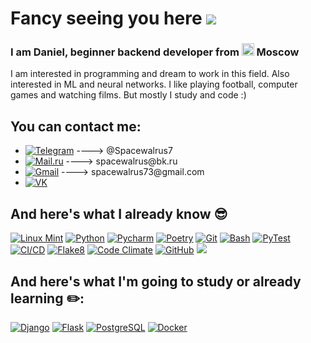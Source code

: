 # Fancy seeing you here ![](https://user-images.githubusercontent.com/18350557/176309783-0785949b-9127-417c-8b55-ab5a4333674e.gif)
<h3>I am Daniel, beginner backend developer from <img width="20" height="20" src="https://img.icons8.com/color/48/russian-federation-circular.png" alt="russian-federation-circular"/> Moscow</h3>
<p>I am interested in programming and dream to work in this field. Also interested in ML and neural networks. I like playing football, computer games and watching films. But mostly I study and code :)</p>  

## You can contact me:
<ul>
  <li><a href="#"><img alt="Telegram" src="https://img.shields.io/badge/-Telegram-%2326A5E4?logo=telegram&style=plastic"></a>  ----> @Spacewalrus7</li>
  <li><a href="#"><img alt="Mail.ru" src="https://img.shields.io/badge/-Mail.ru-%23005FF9?logo=maildotru&style=plastic"></a>  ----> spacewalrus@bk.ru</li>
  <li><a href="#"><img alt="Gmail" src="https://img.shields.io/badge/-Gmail-%23EA4335?logo=gmail&color=white&style=plastic"></a>  ----> spacewalrus73@gmail.com</li>
    <li><a href="https://vk.com/spacewalrus7"><img alt="VK" src="https://img.shields.io/badge/-VK-%230077FF?logo=vk&style=plastic"></a></li>
</ul>

## And here's what I already know :sunglasses:
<p>
  <a href="#"><img alt="Linux Mint" src="https://img.shields.io/badge/-Linux%20Mint-%23F05032?logo=linux-mint&color=black&style=plastic"></a>
  <a href="#"><img alt="Python" src="https://img.shields.io/badge/-Python-%23F05032?logo=python&color=black&style=plastic"></a>
  <a href="#"><img alt="Pycharm" src="https://img.shields.io/badge/-PyCharm-%23F05032?logo=PyCharm&color=black&style=plastic&logoColor=yellow"></a>
  <a href="#"><img alt="Poetry" src="https://img.shields.io/badge/-Poetry-%2360A5FA?logo=poetry&style=plastic&color=black"></a>
  <a href="#"><img alt="Git" src="https://img.shields.io/badge/Git-E44C30?style=plastic&logo=git&color=black"></a>
  <a href="#"><img alt="Bash" src="https://img.shields.io/badge/Bash-E44C30?style=plastic&logo=GNU%20Bash&color=black"></a>
  <a href="#"><img alt="PyTest" src="https://img.shields.io/badge/PyTest-E44C30?style=plastic&logo=PyTest&color=black"></a>
  <a href="#"><img alt="CI/CD" src="https://img.shields.io/badge/CI/CD-E44C30?style=plastic&logo=githubactions&color=black"></a>
  <a href="#"><img alt="Flake8" src="https://img.shields.io/badge/flake8-E44C30?style=plastic&color=black&logo=python"></a>
  <a href="#"><img alt="Code Climate" src="https://img.shields.io/badge/Code%20Climate-E44C30?style=plastic&color=black&logo=codeclimate"></a>
  <a href="#"><img alt="GitHub" src="https://img.shields.io/badge/-GitHub-black?logo=github&style=plastic&color=black"></a>
  <a href="#"><img src="https://img.shields.io/badge/HTML-black?style=plastic&logo=html5&logoColor=orange"></a>
 </p>
 
  ## And here's what I'm going to study or already learning :pencil2::
  <p>
    <a href="#"><img alt="Django" src="https://img.shields.io/badge/-Django-black?logo=django&style=plastic&color=black"></a>
    <a href="#"><img alt="Flask" src="https://img.shields.io/badge/-Flask-black?logo=flask&style=plastic&color=black"></a>
    <a href="#"><img alt="PostgreSQL" src="https://img.shields.io/badge/-PostgreSQL-black?logo=postgresql&style=plastic&color=black"></a>
  <a href="#"><img alt="Docker" src="https://img.shields.io/badge/-Docker-black?logo=docker&style=plastic&color=black"></a>
  </p>
